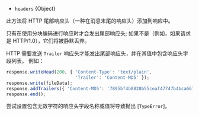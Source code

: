 <!-- YAML
added: v0.3.0
-->

* `headers` {Object}

此方法将 HTTP 尾部响应头（一种在消息末尾的响应头）添加到响应中。

只有在使用分块编码进行响应时才会发出尾部响应头; 如果不是（例如，如果请求是 HTTP/1.0），它们将被静默丢弃。

HTTP 需要发送 `Trailer` 响应头才能发出尾部响应头，并在其值中包含响应头字段列表。 
例如：

```js
response.writeHead(200, { 'Content-Type': 'text/plain',
                          'Trailer': 'Content-MD5' });
response.write(fileData);
response.addTrailers({ 'Content-MD5': '7895bf4b8828b55ceaf47747b4bca667' });
response.end();
```

尝试设置包含无效字符的响应头字段名称或值将导致抛出 [`TypeError`]。

